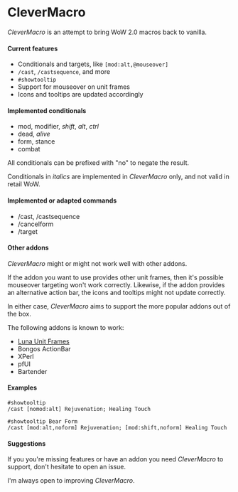 # CleverMacro

*CleverMacro* is an attempt to bring WoW 2.0 macros back to vanilla.

#### Current features

* Conditionals and targets, like ```[mod:alt,@mouseover]```
* ```/cast```, ```/castsequence```, and more
* ```#showtooltip```
* Support for mouseover on unit frames
* Icons and tooltips are updated accordingly

#### Implemented conditionals

* mod, modifier, *shift*, *alt*, *ctrl*
* dead, *alive*
* form, stance
* combat

All conditionals can be prefixed with "no" to negate the result.

Conditionals in *italics* are implemented in *CleverMacro* only, and not valid in retail WoW.

#### Implemented or adapted commands

* /cast, /castsequence
* /cancelform
* /target

#### Other addons

*CleverMacro* might or might not work well with other addons.

If the addon you want to use provides other unit frames, then it's possible mouseover targeting won't work correctly. Likewise, if the addon provides an alternative action bar, the icons and tooltips might not update correctly.

In either case, *CleverMacro* aims to support the more popular addons out of the box.

The following addons is known to work:

* [Luna Unit Frames](https://github.com/Aviana/LunaUnitFrames)
* Bongos ActionBar
* XPerl
* pfUI
* Bartender

#### Examples

```
#showtooltip
/cast [nomod:alt] Rejuvenation; Healing Touch
```

```
#showtooltip Bear Form
/cast [mod:alt,noform] Rejuvenation; [mod:shift,noform] Healing Touch
```

#### Suggestions

If you you're missing features or have an addon you need *CleverMacro* to support, don't hesitate to open an issue.

I'm always open to improving *CleverMacro*.